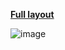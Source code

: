**[Full layout](https://www.figma.com/file/74wXlorl9mZQP0uhqDg83j/Online-Zoo?node-id=433%3A75)**

![image](https://user-images.githubusercontent.com/53650602/124773277-798db680-df45-11eb-9031-caa2a51ab9f4.png)
